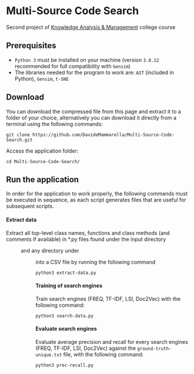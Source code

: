# Multi-Source Code Search
Second project of [Knowledge Analysis & Management](https://search.usi.ch/en/courses/35263581/knowledge-analysis-management) college course<br>

## Prerequisites
- `Python 3` must be installed on your machine (version `3.8.12` recommended for full compatibility with `Gensim`)
- The libraries needed for the program to work are: `AST` (included in Python), `Gensim`, `t-SNE`

## Download
You can download the compressed file from this page and extract 
it to a folder of your choice, alternatively you can download it directly 
from a terminal using the following commands:

```
git clone https://github.com/DavideMammarella/Multi-Source-Code-Search.git
```

Access the application folder:
```
cd Multi-Source-Code-Search/
```

## Run the application
In order for the application to work properly, the following commands must be executed in sequence, as each script generates files that are useful for subsequent scripts.

#### Extract data
Extract all top-level class names, functions and class methods (and comments if available) in *.py files found under the input directory <dir> and any directory under <dir> into a CSV file by running the following command
```
python3 extract-data.py
```
#### Training of search engines
Train search engines (FREQ, TF-IDF, LSI, Doc2Vec) with the following command:
```
python3 search-data.py
```

#### Evaluate search engines
Evaluate average precision and recall for every search engines (FREQ, TF-IDF, LSI, Doc2Vec) against the `ground-truth-unique.txt` file, with the following command:
```
python3 prec-recall.py
```
